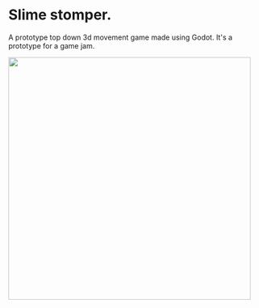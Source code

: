 # Slime stomper.
A prototype top down 3d movement game made using Godot.
It's a prototype for a game jam.


<img src="https://media.giphy.com/media/FJzSjrv3ZuDrAKmOLd/giphy-downsized-large.gif" width="480">